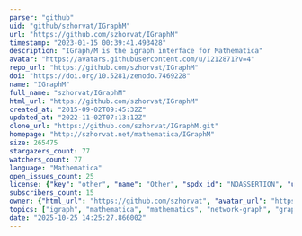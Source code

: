 ```yaml
---
parser: "github"
uid: "github/szhorvat/IGraphM"
url: "https://github.com/szhorvat/IGraphM"
timestamp: "2023-01-15 00:39:41.493428"
description: "IGraph/M is the igraph interface for Mathematica"
avatar: "https://avatars.githubusercontent.com/u/1212871?v=4"
repo_url: "https://github.com/szhorvat/IGraphM"
doi: "https://doi.org/10.5281/zenodo.7469228"
name: "IGraphM"
full_name: "szhorvat/IGraphM"
html_url: "https://github.com/szhorvat/IGraphM"
created_at: "2015-09-02T09:45:32Z"
updated_at: "2022-11-02T07:13:12Z"
clone_url: "https://github.com/szhorvat/IGraphM.git"
homepage: "http://szhorvat.net/mathematica/IGraphM"
size: 265475
stargazers_count: 77
watchers_count: 77
language: "Mathematica"
open_issues_count: 25
license: {"key": "other", "name": "Other", "spdx_id": "NOASSERTION", "url": null, "node_id": "MDc6TGljZW5zZTA="}
subscribers_count: 15
owner: {"html_url": "https://github.com/szhorvat", "avatar_url": "https://avatars.githubusercontent.com/u/1212871?v=4", "login": "szhorvat", "type": "User"}
topics: ["igraph", "mathematica", "mathematics", "network-graph", "graph-theory", "raspberry-pi", "network-analysis", "graph-algorithms", "wolfram-language"]
date: "2025-10-25 14:25:27.866002"
---
```

